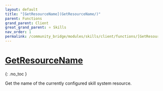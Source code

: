 ```yaml
---
layout: default
title: "[GetResourceName](GetResourceName/)"
parent: Functions
grand_parent: Client
great_grand_parent: ⭐ Skills
nav_order: 1
permalink: /community_bridge/modules/skills/client/functions/[GetResourceName](GetResourceName)/
---
```


# [GetResourceName](GetResourceName/)
{: .no_toc }

Get the name of the currently configured skill system resource.

#